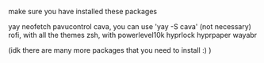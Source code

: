 make sure you have installed these packages

yay
neofetch
pavucontrol
cava, you can use 'yay -S cava' (not necessary)
rofi, with all the themes
zsh, with powerlevel10k
hyprlock
hyprpaper
wayabr


(idk there are many more packages that you need to install :) )
